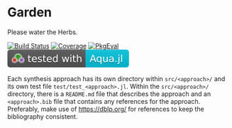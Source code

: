# Garden
Please water the Herbs.

[![Build Status](https://github.com/Herb-AI/Garden.jl/actions/workflows/CI.yml/badge.svg?branch=main)](https://github.com/Herb-AI/Garden.jl/actions/workflows/CI.yml?query=branch%3Amain)
[![Coverage](https://codecov.io/gh/Herb-AI/Garden.jl/branch/main/graph/badge.svg)](https://codecov.io/gh/Herb-AI/Garden.jl)
[![PkgEval](https://JuliaCI.github.io/NanosoldierReports/pkgeval_badges/G/Garden.svg)](https://JuliaCI.github.io/NanosoldierReports/pkgeval_badges/G/Garden.html)
[![Aqua](https://raw.githubusercontent.com/JuliaTesting/Aqua.jl/master/badge.svg)](https://github.com/JuliaTesting/Aqua.jl)

Each synthesis approach has its own directory within `src/<approach>/` and its own test file `test/test_<approach>.jl`. Within the `src/<approach>/` directory, there is a `README.md` file that describes the approach and an `<approach>.bib` file that contains any references for the approach. Preferably, make use of https://dblp.org/ for references to keep the bibliography consistent. 